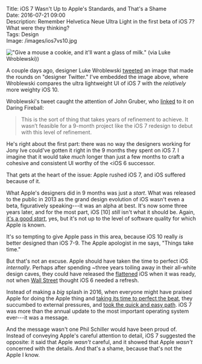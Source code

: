 Title: iOS 7 Wasn't Up to Apple's Standards, and That's a Shame  
Date: 2016-07-21 09:00   
Description: Remember Helvetica Neue Ultra Light in the first beta of iOS 7? What were they thinking?  
Tags: Design  
Image: /images/ios7vs10.jpg  

!["Give a mouse a cookie, and it'll want a glass of milk." (via Luke Wroblewski))][1]

A couple days ago, designer Luke Wroblewski [tweeted][2] an image that made the rounds on "designer Twitter." I've embedded the image above, where Wroblewski compares the ultra lightweight UI of iOS 7 with the *relatively* more weighty iOS 10.

Wroblewski's tweet caught the attention of John Gruber, who [linked][3] to it on Daring Fireball:

> This is the sort of thing that takes years of refinement to achieve. It wasn’t feasible for a 9-month project like the iOS 7 redesign to debut with this level of refinement.

He's right about the first part: there was no way the designers working for Jony Ive could've gotten it right in the 9 months they spent on iOS 7. I imagine that it would take *much* longer than just a few months to craft a cohesive and consistent UI worthy of the <iOS 6 successor.

That gets at the heart of the issue: Apple rushed iOS 7, and iOS suffered because of it.

What Apple's designers did in 9 months was just a *start*. What was released to the public in 2013 as the grand design evolution of iOS wasn't even a beta, figuratively speaking---it was an alpha at best. It's now some three years later, and for the most part, iOS [10] *still* isn't what it should be. Again, [it's a good *start*][4], yes, but it's not up to the level of software quality for which Apple is known.

It's so tempting to give Apple pass in this area, because iOS 10 really *is* better designed than iOS 7-9. The Apple apologist in me says, "Things take time."

But that's not an excuse. Apple should have taken the time to perfect iOS *internally*. Perhaps after spending ~three years toiling away in their all-white design caves, they could have released the [flattened][5] iOS when it was ready, not when [Wall Street][6] thought iOS 6 needed a refresh.

Instead of making a *big* splash in 2016, when everyone might have praised Apple for doing the Apple thing and [taking its time to perfect the beat][7], they succumbed to external pressures, and [took the quick and easy path][8]. iOS 7 was more than the annual update to the most important operating system ever---it was a message.

And the message wasn't one Phil Schiller would have been proud of. Instead of conveying Apple's careful attention to detail, iOS 7 suggested the opposite: it said that Apple *wasn't* careful, and it showed that Apple *wasn't* concerned with the details. And that's a shame, because that's not the Apple I know.

[1]: /images/ios7vs10.jpg "Luke Wroblewski's image comparing iOS 7 and 10"
[2]: https://twitter.com/lukew/status/755077280657842177  "Luke Wroblewski's tweet comparing iOS 7 to 10"
[3]: http://daringfireball.net/linked/2016/07/20/wroblewski-ios-thicker "Gruber's link to Wroblewski's tweet"
[4]: /2016/6/14/some-thoughts-on-wwdc-16-and-apples-design-inconsistencies#ios-10s-design-inconsistencies "My post on Apple's design inconsistencies in iOS 10"
[5]: http://www.fastcodesign.com/3020586/how-flat-design-is-preparing-ios-for-the-gadgets-of-tomorrow "Fast Company on flat design in iOS 7"
[6]: http://blogs.wsj.com/digits/2013/03/21/apple-design-teams-get-cozier/ "WSJ discussing Ive's potential design changeups"
[7]: https://youtu.be/_CL6n0FJZpk?t=1m27s "YouTube video of 'Still D.R.E.'"
[8]: https://youtu.be/4ZNLA7t-gIY?t=1m22s "YouTube clip of Luke departing Dagobah"